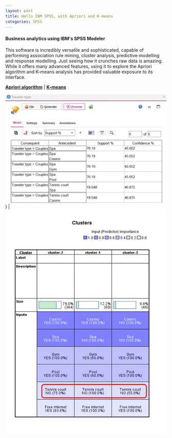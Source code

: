 ```yaml
---
layout: post
title: Hello IBM SPSS, with Apriori and K-means
categories: SPSS
---
```


#### Business analytics using IBM's SPSS Modeler

This software is incredibly versatile and sophisticated, capable of performing association rule mining, cluster analysis, predictive modelling and response modelling. Just seeing how it crunches raw data is amazing. While it offers many advanced features, using it to explore the Apriori algorithm and K-means analysis has provided valuable exposure to its interface.

 <a  style="font-weight:bold" href="https://KenYeoKP.github.io/mystuff/1-SPSS-Apriori/">Apriori algorithm</a> | 
 <a  style="font-weight:bold" href="https://KenYeoKP.github.io/mystuff/2-SPSS-KMeans/">K-means</a>

![](https://github.com/KenYeoKP/mystuff/blob/main/1-SPSS-Apriori/output.png)) | ![](https://github.com/KenYeoKP/mystuff/blob/main/2-SPSS-KMeans/kmeansoutput.png)

